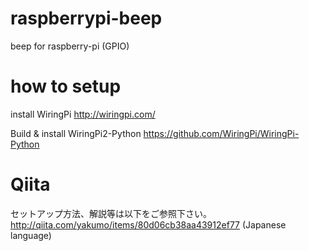 # raspberrypi-beep
beep for raspberry-pi (GPIO)

# how to setup
install WiringPi
http://wiringpi.com/

Build & install WiringPi2-Python
https://github.com/WiringPi/WiringPi-Python

# Qiita
セットアップ方法、解説等は以下をご参照下さい。
http://qiita.com/yakumo/items/80d06cb38aa43912ef77 (Japanese language)
